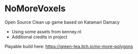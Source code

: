 # NoMoreVoxels
Open Source Clean up game based on Katamari Damacy
- Using some assets from kenney.nl
- Additional credits in project


Playable build here: https://green-tea.itch.io/no-more-polygons
